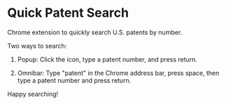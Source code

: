 Quick Patent Search
===================

Chrome extension to quickly search U.S. patents by number.

Two ways to search:

1) Popup: Click the icon, type a patent number, and press return.

2) Omnibar: Type "patent" in the Chrome address bar, press space, then type a patent number and press return.

Happy searching!
